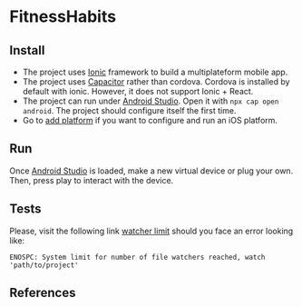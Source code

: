 FitnessHabits
=============

Install
-------
* The project uses [Ionic] framework to build a multiplateform mobile app.
* The project uses [Capacitor] rather than cordova. Cordova is installed by default with ionic. However, it does not support Ionic + React.
* The project can run under [Android Studio]. Open it with `npx cap open android`. The project should configure itself the first time.
* Go to [add platform] if you want to configure and run an iOS platform.

Run
---

Once [Android Studio] is loaded, make a new virtual device or plug your own. Then, press play to interact with the device.

Tests
-----

Please, visit the following link [watcher limit] should you face an error looking like:

    ENOSPC: System limit for number of file watchers reached, watch 'path/to/project'


References
----------

[Ionic]: https://ionicframework.com/docs/installation/cli/
[Android Studio]: https://developer.android.com/studio/install
[Capacitor]: https://capacitor.ionicframework.com/docs/getting-started/with-ionic
[add platform]: https://capacitor.ionicframework.com/docs/getting-started/with-ionic/#add-platforms
[watcher limit]: https://github.com/gatsbyjs/gatsby/issues/11406#issuecomment-458769756
